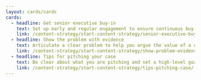 ```yaml
---
layout: cards/cards
cards:
  - headline: Get senior executive buy-in
    text: Set up early and regular engagement to ensure continuous buy-in.
    link: /content-strategy/start-content-strategy/senior-executive-buy-in/
  - headline: Show the problem with evidence
    text: Articulate a clear problem to help you argue the value of a content strategy.
    link: /content-strategy/start-content-strategy/show-problem-evidence/
  - headline: Tips for pitching your case
    text: Be clear about what you are pitching and set a high-level goal.
    link: /content-strategy/start-content-strategy/tips-pitching-case/
---
```

